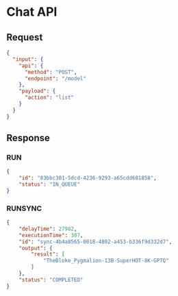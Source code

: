 # Chat API

## Request

```json
{
  "input": {
    "api": {
      "method": "POST",
      "endpoint": "/model"
    },
    "payload": {
      "action": "list"
    }
  }
}
```

## Response

### RUN

```json
{
    "id": "83bbc301-5dcd-4236-9293-a65cdd681858",
    "status": "IN_QUEUE"
}
```

### RUNSYNC

```json
{
    "delayTime": 27982,
    "executionTime": 307,
    "id": "sync-4b4a8565-0018-4802-a453-b336f9d332d7",
    "output": {
        "result": [
            "TheBloke_Pygmalion-13B-SuperHOT-8K-GPTQ"
        ]
    },
    "status": "COMPLETED"
}
```